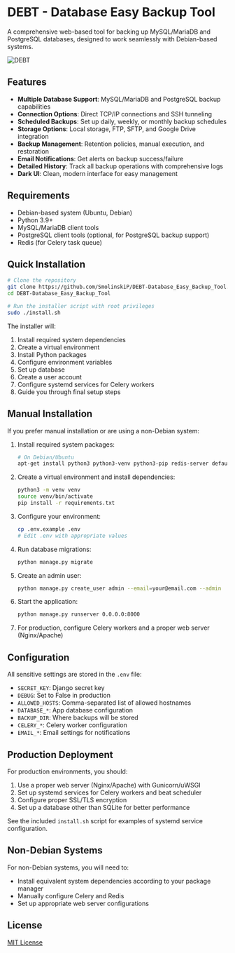 # DEBT - Database Easy Backup Tool

A comprehensive web-based tool for backing up MySQL/MariaDB and PostgreSQL databases, designed to work seamlessly with Debian-based systems.

![DEBT](https://github.com/user-attachments/assets/5e6b0f0b-31b9-46c5-8277-16c564f619f9)

## Features

- **Multiple Database Support**: MySQL/MariaDB and PostgreSQL backup capabilities
- **Connection Options**: Direct TCP/IP connections and SSH tunneling
- **Scheduled Backups**: Set up daily, weekly, or monthly backup schedules
- **Storage Options**: Local storage, FTP, SFTP, and Google Drive integration
- **Backup Management**: Retention policies, manual execution, and restoration
- **Email Notifications**: Get alerts on backup success/failure
- **Detailed History**: Track all backup operations with comprehensive logs
- **Dark UI**: Clean, modern interface for easy management

## Requirements

- Debian-based system (Ubuntu, Debian)
- Python 3.9+
- MySQL/MariaDB client tools
- PostgreSQL client tools (optional, for PostgreSQL backup support)
- Redis (for Celery task queue)

## Quick Installation

```bash
# Clone the repository
git clone https://github.com/SmolinskiP/DEBT-Database_Easy_Backup_Tool.git
cd DEBT-Database_Easy_Backup_Tool

# Run the installer script with root privileges
sudo ./install.sh
```

The installer will:
1. Install required system dependencies
2. Create a virtual environment
3. Install Python packages
4. Configure environment variables
5. Set up database
6. Create a user account
7. Configure systemd services for Celery workers
8. Guide you through final setup steps

## Manual Installation

If you prefer manual installation or are using a non-Debian system:

1. Install required system packages:
   ```bash
   # On Debian/Ubuntu
   apt-get install python3 python3-venv python3-pip redis-server default-mysql-client postgresql-client build-essential libssl-dev libffi-dev python3-dev postgresql-client libpq-dev pkg-config default-libmysqlclient-dev
   ```

2. Create a virtual environment and install dependencies:
   ```bash
   python3 -m venv venv
   source venv/bin/activate
   pip install -r requirements.txt
   ```

3. Configure your environment:
   ```bash
   cp .env.example .env
   # Edit .env with appropriate values
   ```

4. Run database migrations:
   ```bash
   python manage.py migrate
   ```

5. Create an admin user:
   ```bash
   python manage.py create_user admin --email=your@email.com --admin
   ```

6. Start the application:
   ```bash
   python manage.py runserver 0.0.0.0:8000
   ```

7. For production, configure Celery workers and a proper web server (Nginx/Apache)

## Configuration

All sensitive settings are stored in the `.env` file:

- `SECRET_KEY`: Django secret key
- `DEBUG`: Set to False in production
- `ALLOWED_HOSTS`: Comma-separated list of allowed hostnames
- `DATABASE_*`: App database configuration
- `BACKUP_DIR`: Where backups will be stored
- `CELERY_*`: Celery worker configuration
- `EMAIL_*`: Email settings for notifications

## Production Deployment

For production environments, you should:

1. Use a proper web server (Nginx/Apache) with Gunicorn/uWSGI
2. Set up systemd services for Celery workers and beat scheduler
3. Configure proper SSL/TLS encryption
4. Set up a database other than SQLite for better performance

See the included `install.sh` script for examples of systemd service configuration.

## Non-Debian Systems

For non-Debian systems, you will need to:
- Install equivalent system dependencies according to your package manager
- Manually configure Celery and Redis
- Set up appropriate web server configurations

## License

[MIT License](LICENSE)